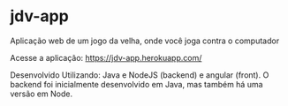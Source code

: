 # jdv-app
Aplicação web de um jogo da velha, onde você joga contra o computador

Acesse a aplicação: https://jdv-app.herokuapp.com/

Desenvolvido Utilizando: Java e NodeJS (backend) e angular (front).
O backend foi inicialmente desenvolvido em Java, mas também há uma versão em Node.
